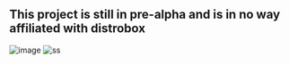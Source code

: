## This project is still in pre-alpha and is in no way affiliated with distrobox
![image](https://user-images.githubusercontent.com/87699062/227215238-42b1277d-d2ed-4552-8265-4b261613efc3.png)
![ss](https://user-images.githubusercontent.com/87699062/227241222-09f4b8ed-bc21-451c-bae8-53e4c1761d5b.png)

